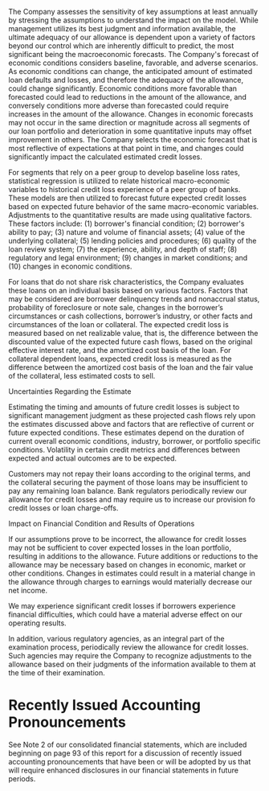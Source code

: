 The Company assesses the sensitivity of key assumptions at least annually by stressing the assumptions to understand the impact on the model. While management utilizes its best judgment and information available, the ultimate adequacy of our allowance is dependent upon a variety of factors beyond our control which are inherently difficult to predict, the most significant being the macroeconomic forecasts. The Company's forecast of economic conditions considers baseline, favorable, and adverse scenarios. As economic conditions can change, the anticipated amount of estimated loan defaults and losses, and therefore the adequacy of the allowance, could change significantly. Economic conditions more favorable than forecasted could lead to reductions in the amount of the allowance, and conversely conditions more adverse than forecasted could require increases in the amount of the allowance. Changes in economic forecasts may not occur in the same direction or magnitude across all segments of our loan portfolio and deterioration in some quantitative inputs may offset improvement in others. The Company selects the economic forecast that is most reflective of expectations at that point in time, and changes could significantly impact the calculated estimated credit losses.

For segments that rely on a peer group to develop baseline loss rates, statistical regression is utilized to relate historical macro-economic variables to historical credit loss experience of a peer group of banks. These models are then utilized to forecast future expected credit losses based on expected future behavior of the same macro-economic variables. Adjustments to the quantitative results are made using qualitative factors. These factors include: (1) borrower's financial condition; (2) borrower's ability to pay; (3) nature and volume of financial assets; (4) value of the underlying collateral; (5) lending policies and procedures; (6) quality of the loan review system; (7) the experience, ability, and depth of staff; (8) regulatory and legal environment; (9) changes in market conditions; and (10) changes in economic conditions.

For loans that do not share risk characteristics, the Company evaluates these loans on an individual basis based on various factors. Factors that may be considered are borrower delinquency trends and nonaccrual status, probability of foreclosure or note sale, changes in the borrower’s circumstances or cash collections, borrower’s industry, or other facts and circumstances of the loan or collateral. The expected credit loss is measured based on net realizable value, that is, the difference between the discounted value of the expected future cash flows, based on the original effective interest rate, and the amortized cost basis of the loan. For collateral dependent loans, expected credit loss is measured as the difference between the amortized cost basis of the loan and the fair value of the collateral, less estimated costs to sell.

Uncertainties Regarding the Estimate

Estimating the timing and amounts of future credit losses is subject to significant management judgment as these projected cash flows rely upon the estimates discussed above and factors that are reflective of current or future expected conditions. These estimates depend on the duration of current overall economic conditions, industry, borrower, or portfolio specific conditions. Volatility in certain credit metrics and differences between expected and actual outcomes are to be expected.

Customers may not repay their loans according to the original terms, and the collateral securing the payment of those loans may be insufficient to pay any remaining loan balance. Bank regulators periodically review our allowance for credit losses and may require us to increase our provision fo credit losses or loan charge-offs.

Impact on Financial Condition and Results of Operations

If our assumptions prove to be incorrect, the allowance for credit losses may not be sufficient to cover expected losses in the loan portfolio, resulting in additions to the allowance. Future additions or reductions to the allowance may be necessary based on changes in economic, market or other conditions. Changes in estimates could result in a material change in the allowance through charges to earnings would materially decrease our net income.

We may experience significant credit losses if borrowers experience financial difficulties, which could have a material adverse effect on our operating results.

In addition, various regulatory agencies, as an integral part of the examination process, periodically review the allowance for credit losses. Such agencies may require the Company to recognize adjustments to the allowance based on their judgments of the information available to them at the time of their examination.

# Recently Issued Accounting Pronouncements

See Note 2 of our consolidated financial statements, which are included beginning on page 93 of this report for a discussion of recently issued accounting pronouncements that have been or will be adopted by us that will require enhanced disclosures in our financial statements in future periods.